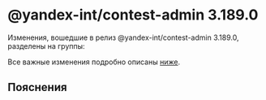 # @yandex-int/contest-admin 3.189.0

<!-- ЧЕЛОВЕЧЕСКОЕ ВСТУПЛЕНИЕ -->

Изменения, вошедшие в релиз @yandex-int/contest-admin 3.189.0, разделены на группы:

Все важные изменения подробно описаны [ниже](#Пояснения).

## Пояснения


